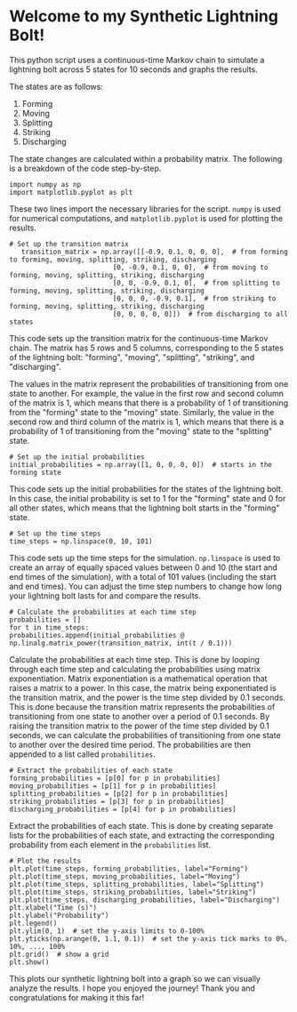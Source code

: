 # Welcome to my Synthetic Lightning Bolt!

This python script uses a continuous-time Markov chain to simulate a lightning bolt across 5 states for 10 seconds and graphs the results. 

The states are as follows:

 1. Forming
 2. Moving
 3. Splitting
 4. Striking
 5. Discharging

The state changes are calculated within a probability matrix. The following is a breakdown of the code step-by-step. 

    import numpy as np
    import matplotlib.pyplot as plt
These two lines import the necessary libraries for the script. `numpy` is used for numerical computations, and `matplotlib.pyplot` is used for plotting the results.

    # Set up the transition matrix
	   transition_matrix = np.array([[-0.9, 0.1, 0, 0, 0],  # from forming to forming, moving, splitting, striking, discharging
                              [0, -0.9, 0.1, 0, 0],  # from moving to forming, moving, splitting, striking, discharging
                              [0, 0, -0.9, 0.1, 0],  # from splitting to forming, moving, splitting, striking, discharging
                              [0, 0, 0, -0.9, 0.1],  # from striking to forming, moving, splitting, striking, discharging
                              [0, 0, 0, 0, 0]])  # from discharging to all states

This code sets up the transition matrix for the continuous-time Markov chain. The matrix has 5 rows and 5 columns, corresponding to the 5 states of the lightning bolt: "forming", "moving", "splitting", "striking", and "discharging".

The values in the matrix represent the probabilities of transitioning from one state to another. For example, the value in the first row and second column of the matrix is 1, which means that there is a probability of 1 of transitioning from the "forming" state to the "moving" state. Similarly, the value in the second row and third column of the matrix is 1, which means that there is a probability of 1 of transitioning from the "moving" state to the "splitting" state.

    # Set up the initial probabilities
	initial_probabilities = np.array([1, 0, 0, 0, 0])  # starts in the forming state

This code sets up the initial probabilities for the states of the lightning bolt. In this case, the initial probability is set to 1 for the "forming" state and 0 for all other states, which means that the lightning bolt starts in the "forming" state.

    # Set up the time steps
	time_steps = np.linspace(0, 10, 101)
	
This code sets up the time steps for the simulation. `np.linspace` is used to create an array of equally spaced values between 0 and 10 (the start and end times of the simulation), with a total of 101 values (including the start and end times). You can adjust the time step numbers to change how long your lightning bolt lasts for and compare the results. 

    # Calculate the probabilities at each time step
	probabilities = []
	for t in time_steps:
    probabilities.append(initial_probabilities @ np.linalg.matrix_power(transition_matrix, int(t / 0.1)))

Calculate the probabilities at each time step. This is done by looping through each time step and calculating the probabilities using matrix exponentiation. Matrix exponentiation is a mathematical operation that raises a matrix to a power. In this case, the matrix being exponentiated is the transition matrix, and the power is the time step divided by 0.1 seconds. This is done because the transition matrix represents the probabilities of transitioning from one state to another over a period of 0.1 seconds. By raising the transition matrix to the power of the time step divided by 0.1 seconds, we can calculate the probabilities of transitioning from one state to another over the desired time period. The probabilities are then appended to a list called `probabilities`.

    # Extract the probabilities of each state
	forming_probabilities = [p[0] for p in probabilities]
	moving_probabilities = [p[1] for p in probabilities]
	splitting_probabilities = [p[2] for p in probabilities]
	striking_probabilities = [p[3] for p in probabilities]
	discharging_probabilities = [p[4] for p in probabilities]

Extract the probabilities of each state. This is done by creating separate lists for the probabilities of each state, and extracting the corresponding probability from each element in the `probabilities` list.

    # Plot the results
	plt.plot(time_steps, forming_probabilities, label="Forming")
	plt.plot(time_steps, moving_probabilities, label="Moving")
	plt.plot(time_steps, splitting_probabilities, label="Splitting")
	plt.plot(time_steps, striking_probabilities, label="Striking")
	plt.plot(time_steps, discharging_probabilities, label="Discharging")
	plt.xlabel("Time (s)")
	plt.ylabel("Probability")
	plt.legend()
	plt.ylim(0, 1)  # set the y-axis limits to 0-100%
	plt.yticks(np.arange(0, 1.1, 0.1))  # set the y-axis tick marks to 0%, 10%, ..., 100%
	plt.grid()  # show a grid
	plt.show()

This plots our synthetic lightning bolt into a graph so we can visually analyze the results. I hope you enjoyed the journey! Thank you and congratulations for making it this far! 
